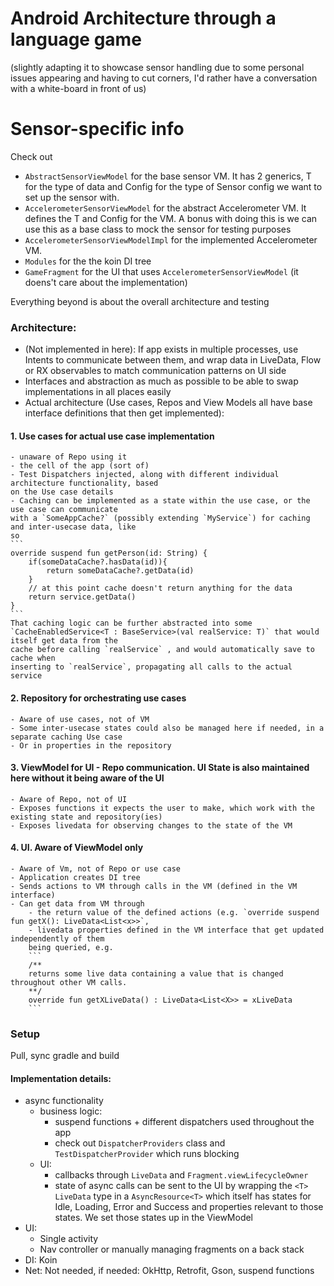 # Android Architecture through a language game
(slightly adapting it to showcase sensor handling due to some personal issues appearing and having to
cut corners, I'd rather have a conversation with a white-board in front of us)

# Sensor-specific info

Check out
- `AbstractSensorViewModel` for the base sensor VM. It has 2 generics, T for the type of data
and Config for the type of Sensor config we want to set up the sensor with.
- `AccelerometerSensorViewModel` for the abstract Accelerometer VM. It defines the T and Config for the VM.
A bonus with doing this is we can use this as a base class to mock the sensor for testing purposes
- `AccelerometerSensorViewModelImpl` for the implemented Accelerometer VM.
- `Modules` for the the koin DI tree
- `GameFragment` for the UI that uses `AccelerometerSensorViewModel` (it doens't care about the implementation)

Everything beyond is about the overall architecture and testing

### Architecture:
- (Not implemented in here): If app exists in multiple processes, use Intents to communicate between them, and wrap data in
LiveData, Flow or RX observables to match communication patterns on UI side
- Interfaces and abstraction as much as possible to be able to swap implementations in all places 
easily
- Actual architecture (Use cases, Repos and View Models all have base interface definitions that then get implemented):
#### 1. Use cases for actual use case implementation 
    - unaware of Repo using it
    - the cell of the app (sort of)
    - Test Dispatchers injected, along with different individual architecture functionality, based 
    on the Use case details
    - Caching can be implemented as a state within the use case, or the use case can communicate 
    with a `SomeAppCache?` (possibly extending `MyService`) for caching and inter-usecase data, like
    so
    ```
    override suspend fun getPerson(id: String) {
        if(someDataCache?.hasData(id)){
            return someDataCache?.getData(id)
        }
        // at this point cache doesn't return anything for the data
        return service.getData()
    }
    ```
    That caching logic can be further abstracted into some 
    `CacheEnabledService<T : BaseService>(val realService: T)` that would itself get data from the 
    cache before calling `realService` , and would automatically save to cache when 
    inserting to `realService`, propagating all calls to the actual service 
    
#### 2. Repository for orchestrating use cases
    - Aware of use cases, not of VM
    - Some inter-usecase states could also be managed here if needed, in a separate caching Use case
    - Or in properties in the repository
#### 3. ViewModel for UI - Repo communication. UI State is also maintained here without it being aware of the UI
    - Aware of Repo, not of UI
    - Exposes functions it expects the user to make, which work with the existing state and repository(ies)
    - Exposes livedata for observing changes to the state of the VM
#### 4. UI. Aware of ViewModel only
    - Aware of Vm, not of Repo or use case
    - Application creates DI tree
    - Sends actions to VM through calls in the VM (defined in the VM interface)
    - Can get data from VM through 
        - the return value of the defined actions (e.g. `override suspend fun getX(): LiveData<List<x>>`, 
        - livedata properties defined in the VM interface that get updated independently of them 
        being queried, e.g. 
        ```
        /**
        returns some live data containing a value that is changed throughout other VM calls. 
        **/
        override fun getXLiveData() : LiveData<List<X>> = xLiveData
        ```

### Setup
Pull, sync gradle and build

#### Implementation details:
- async functionality
    - business logic: 
        - suspend functions + different dispatchers used throughout the app 
        - check out `DispatcherProviders` class and `TestDispatcherProvider` which runs blocking
    - UI: 
        - callbacks through `LiveData` and `Fragment.viewLifecycleOwner`
        - state of async calls can be sent to the UI by wrapping the `<T>` `LiveData` type in a 
        `AsyncResource<T>` which itself has states for Idle, Loading, Error and Success and 
        properties relevant to those states. We set those states up in the ViewModel
- UI:
    - Single activity
    - Nav controller or manually managing fragments on a back stack
- DI: Koin
- Net: Not needed, if needed: OkHttp, Retrofit, Gson, suspend functions

